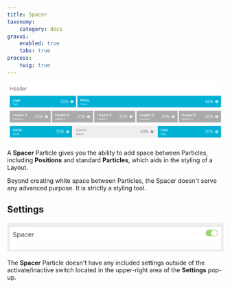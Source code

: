 ```yaml
---
title: Spacer
taxonomy:
    category: docs
gravui:
    enabled: true
    tabs: true
process:
    twig: true
---
```


![Spacer](spacer_2.png)

A **Spacer** Particle gives you the ability to add space between Particles, including **Positions** and standard **Particles**, which aids in the styling of a Layout.

Beyond creating white space between Particles, the Spacer doesn't serve any advanced purpose. It is strictly a styling tool.

Settings
-----

![Settings](spacer_1.png)

The **Spacer** Particle doesn't have any included settings outside of the activate/inactive switch located in the upper-right area of the **Settings** pop-up.